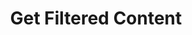 ---
title: Get Filtered Content
excerpt: |-
  Filtered list of tags.

  Required scopes:
  + **read**
api:
  file: lolzteam-public-api-forum.json
  operationId: Tags.Find
deprecated: false
hidden: false
metadata:
  title: ''
  description: ''
  robots: index
next:
  description: ''
---